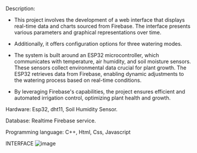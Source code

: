Description:
- This project involves the development of a web interface that displays real-time data and charts sourced from Firebase. The interface presents various parameters and graphical representations over time. 
- Additionally, it offers configuration options for three watering modes.

- The system is built around an ESP32 microcontroller, which communicates with temperature, air humidity, and soil moisture sensors. These sensors collect environmental data crucial for plant growth. 
The ESP32 retrieves data from Firebase, enabling dynamic adjustments to the watering process based on real-time conditions.

- By leveraging Firebase's capabilities, the project ensures efficient and automated irrigation control, optimizing plant health and growth.

Hardware: Esp32, dht11, Soil Humidity Sensor.

Database: Realtime Firebase service.

Programming language: C++, Html, Css, Javascript


INTERFACE
![image](https://github.com/Lelouch2503/AutomaticFarm/assets/107485957/da1c2ec1-7b30-47dc-8b51-29a8a564956f)

 
